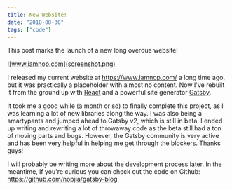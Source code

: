```yaml
---
title: New Website!
date: "2018-08-30"
tags: ["code"]
---
```


This post marks the launch of a new long overdue website!

![www.iamnop.com](screenshot.png)

I released my current website at https://www.iamnop.com/ a long time ago, but it was practically a placeholder with almost no content. Now I've rebuilt it from the ground up with [React](https://reactjs.org/) and a powerful site generator [Gatsby](https://www.gatsbyjs.org/).

It took me a good while (a month or so) to finally complete this project, as I was learning a lot of new libraries along the way. I was also being a smartypants and jumped ahead to Gatsby v2, which is still in beta. I ended up writing and rewriting a lot of throwaway code as the beta still had a ton of moving parts and bugs. However, the Gatsby community is very active and has been very helpful in helping me get through the blockers. Thanks guys!

I will probably be writing more about the development process later. In the meantime, if you're curious you can check out the code on Github: https://github.com/nopjia/gatsby-blog

